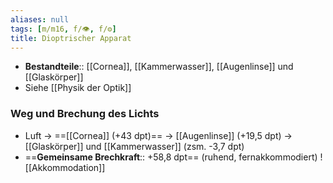 ```yaml
---
aliases: null
tags: [m/m16, f/👁️, f/⚙️]
title: Dioptrischer Apparat
---
```

- **Bestandteile**:: [[Cornea]], [[Kammerwasser]], [[Augenlinse]] und [[Glaskörper]]
- Siehe [[Physik der Optik]]
### Weg und Brechung des Lichts
- Luft → ==[[Cornea]] (+43 dpt)== → [[Augenlinse]] (+19,5 dpt) → [[Glaskörper]] und [[Kammerwasser]] (zsm. -3,7 dpt)
- ==**Gemeinsame Brechkraft**:: +58,8 dpt== (ruhend, fernakkommodiert)
![[Akkommodation]]